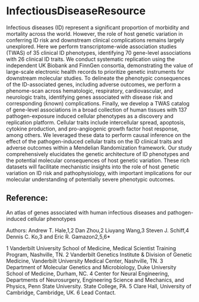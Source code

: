 # InfectiousDiseaseResource

Infectious diseases (ID) represent a significant proportion of morbidity and mortality across the world. However, the role of host genetic variation in conferring ID risk and downstream clinical complications remains largely unexplored. Here we perform transcriptome-wide association studies (TWAS) of 35 clinical ID phenotypes, identifying 70 gene-level associations with 26 clinical ID traits. We conduct systematic replication using the independent UK Biobank and FinnGen consortia, demonstrating the value of large-scale electronic health records to prioritize genetic instruments for downstream molecular studies. To delineate the phenotypic consequences of the ID-associated genes, including adverse outcomes, we perform a phenome-scan across hematologic, respiratory, cardiovascular, and neurologic traits, identifying genes associated with disease risk and corresponding (known) complications. Finally, we develop a TWAS catalog of gene-level associations in a broad collection of human tissues with 137 pathogen-exposure induced cellular phenotypes as a discovery and replication platform. Cellular traits include intercellular spread, apoptosis, cytokine production, and pro-angiogenic growth factor host response, among others. We leveraged these data to perform causal inference on the effect of the pathogen-induced cellular traits on the ID clinical traits and adverse outcomes within a Mendelian Randomization framework. Our study comprehensively elucidates the genetic architecture of ID phenotypes and the potential molecular consequences of host genetic variation. These rich datasets will facilitate mechanistic insights into the role of host genetic variation on ID risk and pathophysiology, with important implications for our molecular understanding of potentially severe phenotypic outcomes.

## Reference:

An atlas of genes associated with human infectious diseases and pathogen-induced cellular phenotypes

Authors: Andrew T. Hale,1,2 Dan Zhou,2 Liuyang Wang,3 Steven J. Schiff,4 Dennis C. Ko,3 and Eric R. Gamazon2,5,6*

1 Vanderbilt University School of Medicine, Medical Scientist Training Program, Nashville, TN. 
2 Vanderbilt Genetics Institute & Division of Genetic Medicine, Vanderbilt University Medical Center, Nashville, TN.
3 Department of Molecular Genetics and Microbiology, Duke University School of Medicine, Durham, NC.
4 Center for Neural Engineering, Departments of Neurosurgery, Engineering Science and Mechanics, and Physics, Penn State University. State College, PA.
5 Clare Hall, University of Cambridge, Cambridge, UK.
6 Lead Contact. 
